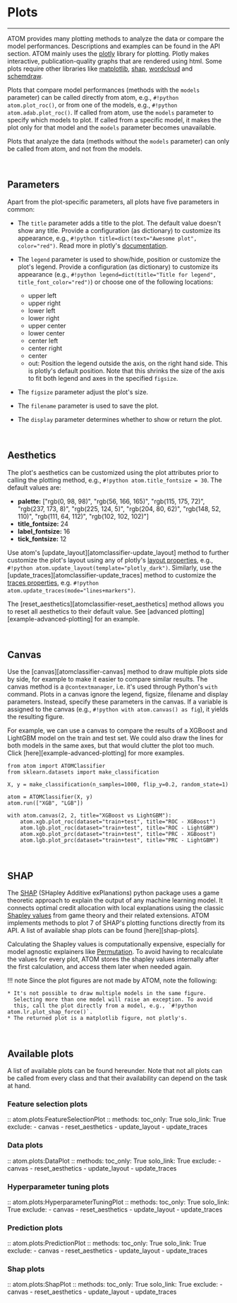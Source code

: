# Plots
-------

ATOM provides many plotting methods to analyze the data or compare the
model performances. Descriptions and examples can be found in the API
section. ATOM mainly uses the [plotly](https://plotly.com/python/) library
for plotting. Plotly makes interactive, publication-quality graphs that
are rendered using html. Some plots require other libraries like
[matplotlib](https://matplotlib.org/), [shap](https://github.com/slundberg/shap),
[wordcloud](http://amueller.github.io/word_cloud/) and [schemdraw](https://schemdraw.readthedocs.io/en/latest/).

Plots that compare model performances (methods with the `models`
parameter) can be called directly from atom, e.g., `#!python atom.plot_roc()`,
or from one of the models, e.g., `#!python atom.adab.plot_roc()`. If called from
atom, use the `models` parameter to specify which models to plot. If
called from a specific model, it makes the plot only for that model and
the `models` parameter becomes unavailable.

Plots that analyze the data (methods without the `models` parameter)
can only be called from atom, and not from the models.

<br>

## Parameters

Apart from the plot-specific parameters, all plots have five parameters
in common:

* The `title` parameter adds a title to the plot. The default value doesn't
  show any title. Provide a configuration (as dictionary) to customize its
  appearance, e.g., `#!python title=dict(text="Awesome plot", color="red")`.
  Read more in plotly's [documentation](https://plotly.com/python/figure-labels/).
* The `legend` parameter is used to show/hide, position or customize the
  plot's legend. Provide a configuration (as dictionary) to customize its
  appearance (e.g., `#!python legend=dict(title="Title for legend", title_font_color="red")`)
  or choose one of the following locations:

    - upper left
    - upper right
    - lower left
    - lower right
    - upper center
    - lower center
    - center left
    - center right
    - center
    - out: Position the legend outside the axis, on the right hand side. This
      is plotly's default position. Note that this shrinks the size of the axis
      to fit both legend and axes in the specified `figsize`.

* The `figsize` parameter adjust the plot's size.
* The `filename` parameter is used to save the plot.
* The `display` parameter determines whether to show or return the plot.

<br>

## Aesthetics

The plot's aesthetics can be customized using the plot attributes prior
to calling the plotting method, e.g., `#!python atom.title_fontsize = 30`.
The default values are:

* **palette:** ["rgb(0, 98, 98)", "rgb(56, 166, 165)", "rgb(115, 175, 72)",
  "rgb(237, 173, 8)", "rgb(225, 124, 5)", "rgb(204, 80, 62)", "rgb(148, 52, 110)",
  "rgb(111, 64, 112)", "rgb(102, 102, 102)"]
* **title_fontsize:** 24
* **label_fontsize:** 16
* **tick_fontsize:** 12

Use atom's [update_layout][atomclassifier-update_layout] method to further
customize the plot's layout using any of plotly's [layout properties](https://plotly.com/python/reference/layout/),
e.g., `#!python atom.update_layout(template="plotly_dark")`. Similarly, use
the [update_traces][atomclassifier-update_traces] method to customize the
[traces properties](https://plotly.com/python/reference/scatter/), e.g.
`#!python atom.update_traces(mode="lines+markers")`.

The [reset_aesthetics][atomclassifier-reset_aesthetics] method allows you
to reset all aesthetics to their default value. See [advanced plotting][example-advanced-plotting]
for an example.

<br>

## Canvas

Use the [canvas][atomclassifier-canvas] method to draw multiple plots side
by side, for example to make it easier to compare similar results. The canvas
method is a `@contextmanager`, i.e. it's used through Python's `with` command.
Plots in a canvas ignore the legend, figsize, filename and display parameters.
Instead, specify these parameters in the canvas. If a variable is assigned to
the canvas (e.g., `#!python with atom.canvas() as fig`), it yields the resulting
figure.

For example, we can use a canvas to compare the results of a XGBoost and
LightGBM model on the train and test set. We could also draw the lines for
both models in the same axes, but that would clutter the plot too much.
Click [here][example-advanced-plotting] for more examples.

```pycon
from atom import ATOMClassifier
from sklearn.datasets import make_classification

X, y = make_classification(n_samples=1000, flip_y=0.2, random_state=1)

atom = ATOMClassifier(X, y)
atom.run(["XGB", "LGB"])

with atom.canvas(2, 2, title="XGBoost vs LightGBM"):
    atom.xgb.plot_roc(dataset="train+test", title="ROC - XGBoost")
    atom.lgb.plot_roc(dataset="train+test", title="ROC - LightGBM")
    atom.xgb.plot_prc(dataset="train+test", title="PRC - XGBoost")
    atom.lgb.plot_prc(dataset="train+test", title="PRC - LightGBM")
```

<br>

## SHAP

The [SHAP](https://github.com/slundberg/shap) (SHapley Additive exPlanations)
python package uses a game theoretic approach to explain the output of
any machine learning model. It connects optimal credit allocation with
local explanations using the classic [Shapley values](https://en.wikipedia.org/wiki/Shapley_value)
from game theory and their related extensions. ATOM implements methods
to plot 7 of SHAP's plotting functions directly from its API. A list of
available shap plots can be found [here][shap-plots].

Calculating the Shapley values is computationally expensive, especially
for model agnostic explainers like [Permutation](https://shap.readthedocs.io/en/latest/generated/shap.explainers.Permutation.html).
To avoid having to recalculate the values for every plot, ATOM stores
the shapley values internally after the first calculation, and access
them later when needed again.

!!! note
    Since the plot figures are not made by ATOM, note the following:

    * It's not possible to draw multiple models in the same figure.
      Selecting more than one model will raise an exception. To avoid
      this, call the plot directly from a model, e.g., `#!python atom.lr.plot_shap_force()`.
    * The returned plot is a matplotlib figure, not plotly's.

<br>

## Available plots

A list of available plots can be found hereunder. Note that not all
plots can be called from every class and that their availability can
depend on the task at hand.

### Feature selection plots

:: atom.plots:FeatureSelectionPlot
    :: methods:
        toc_only: True
        solo_link: True
        exclude:
            - canvas
            - reset_aesthetics
            - update_layout
            - update_traces

### Data plots

:: atom.plots:DataPlot
    :: methods:
        toc_only: True
        solo_link: True
        exclude:
            - canvas
            - reset_aesthetics
            - update_layout
            - update_traces

### Hyperparameter tuning plots

:: atom.plots:HyperparameterTuningPlot
    :: methods:
        toc_only: True
        solo_link: True
        exclude:
            - canvas
            - reset_aesthetics
            - update_layout
            - update_traces

### Prediction plots

:: atom.plots:PredictionPlot
    :: methods:
        toc_only: True
        solo_link: True
        exclude:
            - canvas
            - reset_aesthetics
            - update_layout
            - update_traces

### Shap plots

:: atom.plots:ShapPlot
    :: methods:
        toc_only: True
        solo_link: True
        exclude:
            - canvas
            - reset_aesthetics
            - update_layout
            - update_traces
